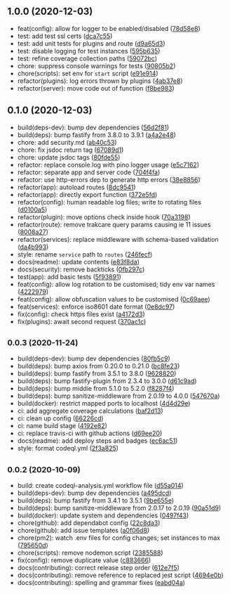 ## 1.0.0 (2020-12-03)

-   feat(config): allow for logger to be enabled/disabled ([78d58e8](https://github.com/Somerset-SIDeR-Programme/ydh-sider-obfuscation-service/commit/78d58e8))
-   test: add test ssl certs ([dca7c55](https://github.com/Somerset-SIDeR-Programme/ydh-sider-obfuscation-service/commit/dca7c55))
-   test: add unit tests for plugins and route ([d9a65d3](https://github.com/Somerset-SIDeR-Programme/ydh-sider-obfuscation-service/commit/d9a65d3))
-   test: disable logging for test instances ([595b635](https://github.com/Somerset-SIDeR-Programme/ydh-sider-obfuscation-service/commit/595b635))
-   test: refine coverage collection paths ([59072bc](https://github.com/Somerset-SIDeR-Programme/ydh-sider-obfuscation-service/commit/59072bc))
-   chore: suppress console warnings for tests ([90805b2](https://github.com/Somerset-SIDeR-Programme/ydh-sider-obfuscation-service/commit/90805b2))
-   chore(scripts): set env for `start` script ([e91e914](https://github.com/Somerset-SIDeR-Programme/ydh-sider-obfuscation-service/commit/e91e914))
-   refactor(plugins): log errors thrown by plugins ([4ab37e8](https://github.com/Somerset-SIDeR-Programme/ydh-sider-obfuscation-service/commit/4ab37e8))
-   refactor(server): move code out of function ([f8be983](https://github.com/Somerset-SIDeR-Programme/ydh-sider-obfuscation-service/commit/f8be983))

## 0.1.0 (2020-12-03)

-   build(deps-dev): bump dev dependencies ([56d2f81](https://github.com/Somerset-SIDeR-Programme/ydh-sider-obfuscation-service/commit/56d2f81))
-   build(deps): bump fastify from 3.8.0 to 3.9.1 ([a4a2e48](https://github.com/Somerset-SIDeR-Programme/ydh-sider-obfuscation-service/commit/a4a2e48))
-   chore: add security.md ([ab40c53](https://github.com/Somerset-SIDeR-Programme/ydh-sider-obfuscation-service/commit/ab40c53))
-   chore: fix jsdoc return tag ([67089d1](https://github.com/Somerset-SIDeR-Programme/ydh-sider-obfuscation-service/commit/67089d1))
-   chore: update jsdoc tags ([80fde55](https://github.com/Somerset-SIDeR-Programme/ydh-sider-obfuscation-service/commit/80fde55))
-   refactor: replace console.log with pino logger usage ([e5c7162](https://github.com/Somerset-SIDeR-Programme/ydh-sider-obfuscation-service/commit/e5c7162))
-   refactor: separate app and server code ([704f4fa](https://github.com/Somerset-SIDeR-Programme/ydh-sider-obfuscation-service/commit/704f4fa))
-   refactor: use http-errors dep to generate http errors ([38e8856](https://github.com/Somerset-SIDeR-Programme/ydh-sider-obfuscation-service/commit/38e8856))
-   refactor(app): autoload routes ([8dc9541](https://github.com/Somerset-SIDeR-Programme/ydh-sider-obfuscation-service/commit/8dc9541))
-   refactor(app): directly export function ([372e5fd](https://github.com/Somerset-SIDeR-Programme/ydh-sider-obfuscation-service/commit/372e5fd))
-   refactor(config): human readable log files; write to rotating files ([d0100a5](https://github.com/Somerset-SIDeR-Programme/ydh-sider-obfuscation-service/commit/d0100a5))
-   refactor(plugin): move options check inside hook ([70a3198](https://github.com/Somerset-SIDeR-Programme/ydh-sider-obfuscation-service/commit/70a3198))
-   refactor(route): remove trakcare query params causing ie 11 issues ([8008a27](https://github.com/Somerset-SIDeR-Programme/ydh-sider-obfuscation-service/commit/8008a27))
-   refactor(services): replace middleware with schema-based validation ([da4b993](https://github.com/Somerset-SIDeR-Programme/ydh-sider-obfuscation-service/commit/da4b993))
-   style: rename `service` path to `routes` ([246fecf](https://github.com/Somerset-SIDeR-Programme/ydh-sider-obfuscation-service/commit/246fecf))
-   docs(readme): update contents ([e83f8da](https://github.com/Somerset-SIDeR-Programme/ydh-sider-obfuscation-service/commit/e83f8da))
-   docs(security): remove backticks ([0fb297c](https://github.com/Somerset-SIDeR-Programme/ydh-sider-obfuscation-service/commit/0fb297c))
-   test(app): add basic tests ([5f93891](https://github.com/Somerset-SIDeR-Programme/ydh-sider-obfuscation-service/commit/5f93891))
-   feat(config): allow log rotation to be customised; tidy env var names ([4222979](https://github.com/Somerset-SIDeR-Programme/ydh-sider-obfuscation-service/commit/4222979))
-   feat(config): allow obfuscation values to be customised ([0c69aee](https://github.com/Somerset-SIDeR-Programme/ydh-sider-obfuscation-service/commit/0c69aee))
-   feat(services): enforce iso8601 date format ([0e8dc97](https://github.com/Somerset-SIDeR-Programme/ydh-sider-obfuscation-service/commit/0e8dc97))
-   fix(config): check https files exist ([a4172d3](https://github.com/Somerset-SIDeR-Programme/ydh-sider-obfuscation-service/commit/a4172d3))
-   fix(plugins): await second request ([370ac1c](https://github.com/Somerset-SIDeR-Programme/ydh-sider-obfuscation-service/commit/370ac1c))

## <small>0.0.3 (2020-11-24)</small>

-   build(deps-dev): bump dev dependencies ([80fb5c9](https://github.com/Somerset-SIDeR-Programme/ydh-sider-obfuscation-service/commit/80fb5c9))
-   build(deps): bump axios from 0.20.0 to 0.21.0 ([bc8fe23](https://github.com/Somerset-SIDeR-Programme/ydh-sider-obfuscation-service/commit/bc8fe23))
-   build(deps): bump fastify from 3.5.1 to 3.8.0 ([9628820](https://github.com/Somerset-SIDeR-Programme/ydh-sider-obfuscation-service/commit/9628820))
-   build(deps): bump fastify-plugin from 2.3.4 to 3.0.0 ([d61c9ad](https://github.com/Somerset-SIDeR-Programme/ydh-sider-obfuscation-service/commit/d61c9ad))
-   build(deps): bump middie from 5.1.0 to 5.2.0 ([f8287f4](https://github.com/Somerset-SIDeR-Programme/ydh-sider-obfuscation-service/commit/f8287f4))
-   build(deps): bump sanitize-middleware from 2.0.19 to 4.0.0 ([547670a](https://github.com/Somerset-SIDeR-Programme/ydh-sider-obfuscation-service/commit/547670a))
-   build(docker): restrict mapped ports to localhost ([4d4d29e](https://github.com/Somerset-SIDeR-Programme/ydh-sider-obfuscation-service/commit/4d4d29e))
-   ci: add aggregate coverage calculations ([baf2d13](https://github.com/Somerset-SIDeR-Programme/ydh-sider-obfuscation-service/commit/baf2d13))
-   ci: clean up config ([66226cd](https://github.com/Somerset-SIDeR-Programme/ydh-sider-obfuscation-service/commit/66226cd))
-   ci: name build stage ([4192e82](https://github.com/Somerset-SIDeR-Programme/ydh-sider-obfuscation-service/commit/4192e82))
-   ci: replace travis-ci with github actions ([d69ee20](https://github.com/Somerset-SIDeR-Programme/ydh-sider-obfuscation-service/commit/d69ee20))
-   docs(readme): add deploy steps and badges ([ec6ac51](https://github.com/Somerset-SIDeR-Programme/ydh-sider-obfuscation-service/commit/ec6ac51))
-   style: format codeql.yml ([2f3a825](https://github.com/Somerset-SIDeR-Programme/ydh-sider-obfuscation-service/commit/2f3a825))

## <small>0.0.2 (2020-10-09)</small>

-   build: create codeql-analysis.yml workflow file ([d55a014](https://github.com/Somerset-SIDeR-Programme/ydh-sider-obfuscation-service/commit/d55a014))
-   build(deps-dev): bump dev dependencies ([a495dcd](https://github.com/Somerset-SIDeR-Programme/ydh-sider-obfuscation-service/commit/a495dcd))
-   build(deps): bump fastify from 3.4.1 to 3.5.1 ([9be655e](https://github.com/Somerset-SIDeR-Programme/ydh-sider-obfuscation-service/commit/9be655e))
-   build(deps): bump sanitize-middleware from 2.0.17 to 2.0.19 ([90a51d9](https://github.com/Somerset-SIDeR-Programme/ydh-sider-obfuscation-service/commit/90a51d9))
-   build(docker): update system and dependencies ([0497f43](https://github.com/Somerset-SIDeR-Programme/ydh-sider-obfuscation-service/commit/0497f43))
-   chore(github): add dependabot config ([22c8da3](https://github.com/Somerset-SIDeR-Programme/ydh-sider-obfuscation-service/commit/22c8da3))
-   chore(github): add issue templates ([a0f06d8](https://github.com/Somerset-SIDeR-Programme/ydh-sider-obfuscation-service/commit/a0f06d8))
-   chore(pm2): watch .env files for config changes; set instances to max ([795650d](https://github.com/Somerset-SIDeR-Programme/ydh-sider-obfuscation-service/commit/795650d))
-   chore(scripts): remove nodemon script ([2385588](https://github.com/Somerset-SIDeR-Programme/ydh-sider-obfuscation-service/commit/2385588))
-   fix(config): remove duplicate value ([c883666](https://github.com/Somerset-SIDeR-Programme/ydh-sider-obfuscation-service/commit/c883666))
-   docs(contributing): correct release step order ([612e7f5](https://github.com/Somerset-SIDeR-Programme/ydh-sider-obfuscation-service/commit/612e7f5))
-   docs(contributing): remove reference to replaced jest script ([4694e0b](https://github.com/Somerset-SIDeR-Programme/ydh-sider-obfuscation-service/commit/4694e0b))
-   docs(contributing): spelling and grammar fixes ([eabd04a](https://github.com/Somerset-SIDeR-Programme/ydh-sider-obfuscation-service/commit/eabd04a))
